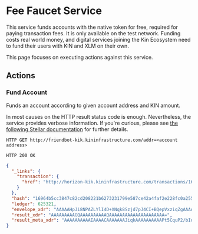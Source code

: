 # Fee Faucet Service

This service funds accounts with the native token for free, required for paying transaction fees.
It is only available on the test network.
Funding costs real world money, and digital services joining the Kin Ecosystem
need to fund their users with KIN and XLM on their own.

This page focuses on executing actions against this service.

## Actions

### Fund Account

Funds an account according to given account address and KIN amount.

In most causes on the HTTP result status code is enough.
Nevertheless, the service provides verbose information.
If you're curious, please see [the following Stellar documentation](https://www.stellar.org/developers/horizon/reference/tutorials/follow-received-payments.html#funding-your-account)
for further details.

```
HTTP GET http://friendbot-kik.kininfrastructure.com/addr=<account address>

HTTP 200 OK
```

```json
{
  "_links": {
    "transaction": {
      "href": "http://horizon-kik.kininfrastructure.com/transactions/16964b5cc3847c82cd208221b6273231799e587ce42a4faf2e228fc0a255e39e"
    }
  },
  "hash": "16964b5cc3847c82cd208221b6273231799e587ce42a4faf2e228fc0a255e39e",
  "ledger": 625321,
  "envelope_xdr": "AAAAAHpJi8NPAZLYlI4D+XNqk8Szjd7pJ4CI+BQepVxziqZgAAAAZAAJfdsAAAAGAAAAAAAAAAAAAAABAAAAAAAAAAAAAAAA+3kKq4/b9si6q9UTnch5Tp2/A0WwHjtgckSnovHcjTsAAAAABfXhAAAAAAAAAAABc4qmYAAAAEC/jmTRNgKTO0qvT7DQIa9zUHWhvos2l08X4ib7evT7safhtQ9rQPw5jCV5AVtig7ivEvsvpYAEKjN2PZUzQYkB",
  "result_xdr": "AAAAAAAAAGQAAAAAAAAAAQAAAAAAAAAAAAAAAAAAAAA=",
  "result_meta_xdr": "AAAAAAAAAAEAAAACAAAAAAAJiqkAAAAAAAAAAPt5CquP2/bIuqvVE53IeU6dvwNFsB47YHJEp6Lx3I07AAAAAAX14QAACYqpAAAAAAAAAAAAAAAAAAAAAAAAAAABAAAAAAAAAAAAAAAAAAAAAAAAAQAJiqkAAAAAAAAAAHpJi8NPAZLYlI4D+XNqk8Szjd7pJ4CI+BQepVxziqZgAAAJGEKG26gACX3bAAAABgAAAAAAAAAAAAAAAAAAAAABAAAAAAAAAAAAAAAAAAAA"
}
```

